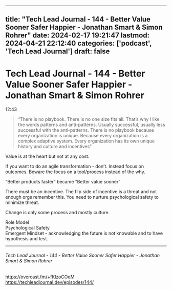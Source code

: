 
---
title: "Tech Lead Journal - 144 - Better Value Sooner Safer Happier - Jonathan Smart & Simon Rohrer"
date: 2024-02-17 19:21:47
lastmod: 2024-04-21 22:12:40
categories: ['podcast', 'Tech Lead Journal']
draft: false
---


# Tech Lead Journal - 144 - Better Value Sooner Safer Happier - Jonathan Smart & Simon Rohrer

12:43
> “There is no playbook. There is no one size fits all. That’s why I like the words patterns and anti-patterns. Usually successful, usually less successful with the  anti-patterns. There is no playbook because every organization is unique. Because every organization is a complex adaptive system. Every organization has its own unique history and culture and incentives”

Value is at the heart but not at any cost.

If you want to do an agile transformation - don’t. Instead focus on outcomes. Beware the focus on a tool/process instead of the why.

“Better products faster” became “Better value sooner”

There must be an incentive. The flip side of incentive is a threat and not enough orgs remember this. You need to nurture psychological safety to minimize threat.

Change is only some process and mostly culture.

Role Model  
Psychological Safety  
Emergent Mindset - acknowledging the future is not knowable and to have hypothesis and test. 

---
###### Tech Lead Journal - 144 - Better Value Sooner Safer Happier - Jonathan Smart & Simon Rohrer

https://overcast.fm/+fKlzoCOoM  
https://techleadjournal.dev/episodes/144/

<!-- #public -->
<!-- #podcast -->
<!-- #Tech Lead Journal# -->

<!-- {BearID:32E66E09-EE83-4377-BD46-969CEFDA899A} -->
